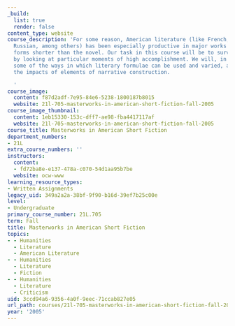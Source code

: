 ```yaml
---
_build:
  list: true
  render: false
content_type: website
course_description: 'For some reason, American literature (like French, Irish, and
  Russian, among others) has been especially productive in major works in fictional
  forms shorter than the novel. Our task in this course will be to survey that field,
  by looking at particular moments of high accomplishment. We will, in addition, consider
  some of the ways in which literary formulae can be used and varied, and some of
  the impacts of elements of narrative construction.

  '
course_image:
  content: f87d2adf-7e95-84e6-5238-1800187b8015
  website: 21l-705-masterworks-in-american-short-fiction-fall-2005
course_image_thumbnail:
  content: 1eb15330-153c-dff7-ae98-fba4417117af
  website: 21l-705-masterworks-in-american-short-fiction-fall-2005
course_title: Masterworks in American Short Fiction
department_numbers:
- 21L
extra_course_numbers: ''
instructors:
  content:
  - fd72ba8e-e137-478a-c070-54d1aa95b7be
  website: ocw-www
learning_resource_types:
- Written Assignments
legacy_uid: 349a2a2a-38bf-9f90-b16d-39ef7b25c00e
level:
- Undergraduate
primary_course_number: 21L.705
term: Fall
title: Masterworks in American Short Fiction
topics:
- - Humanities
  - Literature
  - American Literature
- - Humanities
  - Literature
  - Fiction
- - Humanities
  - Literature
  - Criticism
uid: 3ccd94a6-9356-4a0f-9eec-71ccab827e05
url_path: courses/21l-705-masterworks-in-american-short-fiction-fall-2005
year: '2005'
---
```

